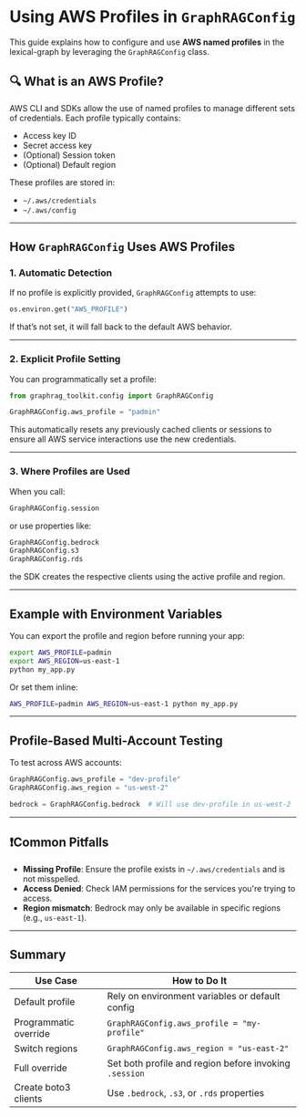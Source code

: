 # Using AWS Profiles in `GraphRAGConfig`

This guide explains how to configure and use **AWS named profiles** in the lexical-graph by leveraging the `GraphRAGConfig` class.

## 🔍 What is an AWS Profile?

AWS CLI and SDKs allow the use of named profiles to manage different sets of credentials. Each profile typically contains:
- Access key ID
- Secret access key
- (Optional) Session token
- (Optional) Default region

These profiles are stored in:
- `~/.aws/credentials`
- `~/.aws/config`

---

## How `GraphRAGConfig` Uses AWS Profiles

### 1. **Automatic Detection**
If no profile is explicitly provided, `GraphRAGConfig` attempts to use:
```python
os.environ.get("AWS_PROFILE")
```

If that’s not set, it will fall back to the default AWS behavior.

---

### 2. **Explicit Profile Setting**

You can programmatically set a profile:

```python
from graphrag_toolkit.config import GraphRAGConfig

GraphRAGConfig.aws_profile = "padmin"
```

This automatically resets any previously cached clients or sessions to ensure all AWS service interactions use the new credentials.

---

### 3. **Where Profiles are Used**

When you call:

```python
GraphRAGConfig.session
```

or use properties like:

```python
GraphRAGConfig.bedrock
GraphRAGConfig.s3
GraphRAGConfig.rds
```

the SDK creates the respective clients using the active profile and region.

---

## Example with Environment Variables

You can export the profile and region before running your app:

```bash
export AWS_PROFILE=padmin
export AWS_REGION=us-east-1
python my_app.py
```

Or set them inline:

```bash
AWS_PROFILE=padmin AWS_REGION=us-east-1 python my_app.py
```

---

## Profile-Based Multi-Account Testing

To test across AWS accounts:
```python
GraphRAGConfig.aws_profile = "dev-profile"
GraphRAGConfig.aws_region = "us-west-2"

bedrock = GraphRAGConfig.bedrock  # Will use dev-profile in us-west-2
```

---

## ❗Common Pitfalls

- **Missing Profile**: Ensure the profile exists in `~/.aws/credentials` and is not misspelled.
- **Access Denied**: Check IAM permissions for the services you're trying to access.
- **Region mismatch**: Bedrock may only be available in specific regions (e.g., `us-east-1`).

---

## Summary

| Use Case                     | How to Do It                                              |
|-----------------------------|------------------------------------------------------------|
| Default profile              | Rely on environment variables or default config           |
| Programmatic override        | `GraphRAGConfig.aws_profile = "my-profile"`               |
| Switch regions               | `GraphRAGConfig.aws_region = "us-east-2"`                 |
| Full override                | Set both profile and region before invoking `.session`    |
| Create boto3 clients         | Use `.bedrock`, `.s3`, or `.rds` properties               |